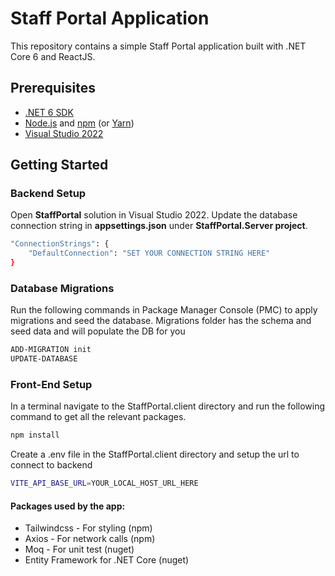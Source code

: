 
# Staff Portal Application

This repository contains a simple Staff Portal application built with .NET Core 6 and ReactJS.



## Prerequisites 
- [.NET 6 SDK](https://dotnet.microsoft.com/download/dotnet/6.0)
- [Node.js](https://nodejs.org/) and [npm](https://www.npmjs.com/) (or [Yarn](https://yarnpkg.com/))
- [Visual Studio 2022](https://visualstudio.microsoft.com/vs/)

## Getting Started

### Backend Setup

Open **StaffPortal** solution in Visual Studio 2022.
Update the database connection string in **appsettings.json** under **StaffPortal.Server project**.

```bash
"ConnectionStrings": {
    "DefaultConnection": "SET YOUR CONNECTION STRING HERE"
}
```

### Database Migrations
Run the following commands in Package Manager Console (PMC) to apply migrations and seed the database. Migrations folder has the schema and seed data and will populate the DB for you

```bash
ADD-MIGRATION init
UPDATE-DATABASE
```

### Front-End Setup
In a terminal navigate to the StaffPortal.client directory and run the following command to get all the relevant packages. 

```bash
npm install
```
Create a .env file in the StaffPortal.client directory and setup the url to connect to backend
```bash
VITE_API_BASE_URL=YOUR_LOCAL_HOST_URL_HERE
```


#### Packages used by the app:
- Tailwindcss - For styling (npm)
- Axios - For network calls (npm)
- Moq - For unit test (nuget)
- Entity Framework for .NET Core (nuget)
